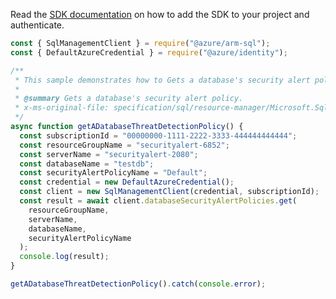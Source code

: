 Read the [SDK documentation](https://github.com/Azure/azure-sdk-for-js/blob/%40azure%2Farm-sql_9.0.1/sdk/sql/arm-sql/README.md) on how to add the SDK to your project and authenticate.

```javascript
const { SqlManagementClient } = require("@azure/arm-sql");
const { DefaultAzureCredential } = require("@azure/identity");

/**
 * This sample demonstrates how to Gets a database's security alert policy.
 *
 * @summary Gets a database's security alert policy.
 * x-ms-original-file: specification/sql/resource-manager/Microsoft.Sql/preview/2020-11-01-preview/examples/DatabaseSecurityAlertGet.json
 */
async function getADatabaseThreatDetectionPolicy() {
  const subscriptionId = "00000000-1111-2222-3333-444444444444";
  const resourceGroupName = "securityalert-6852";
  const serverName = "securityalert-2080";
  const databaseName = "testdb";
  const securityAlertPolicyName = "Default";
  const credential = new DefaultAzureCredential();
  const client = new SqlManagementClient(credential, subscriptionId);
  const result = await client.databaseSecurityAlertPolicies.get(
    resourceGroupName,
    serverName,
    databaseName,
    securityAlertPolicyName
  );
  console.log(result);
}

getADatabaseThreatDetectionPolicy().catch(console.error);
```
